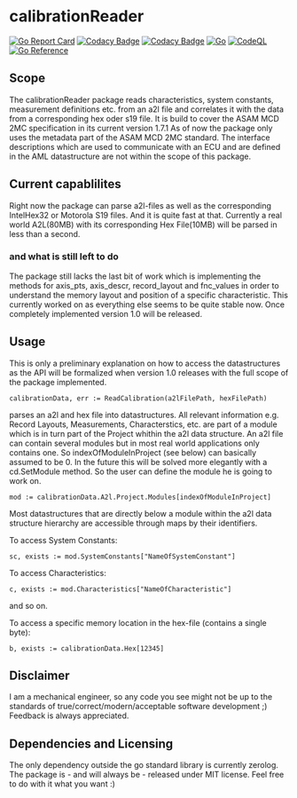 # calibrationReader
[![Go Report Card](https://goreportcard.com/badge/github.com/asap2Go/calibrationReader)](https://goreportcard.com/report/github.com/asap2Go/calibrationReader)  [![Codacy Badge](https://app.codacy.com/project/badge/Grade/e19560faf3484ccb88922ad3548b19ad)](https://www.codacy.com/gh/asap2Go/calibrationReader/dashboard?utm_source=github.com&amp;utm_medium=referral&amp;utm_content=asap2Go/calibrationReader&amp;utm_campaign=Badge_Grade) [![Codacy Badge](https://app.codacy.com/project/badge/Coverage/e19560faf3484ccb88922ad3548b19ad)](https://www.codacy.com/gh/asap2Go/calibrationReader/dashboard?utm_source=github.com&utm_medium=referral&utm_content=asap2Go/calibrationReader&utm_campaign=Badge_Coverage) [![Go](https://github.com/asap2Go/calibrationReader/actions/workflows/go-build-test-and-license.yml/badge.svg)](https://github.com/asap2Go/calibrationReader/actions/workflows/go-build-test-and-license.yml) [![CodeQL](https://github.com/asap2Go/calibrationReader/actions/workflows/codeql-analysis.yml/badge.svg)](https://github.com/asap2Go/calibrationReader/actions/workflows/codeql-analysis.yml) [![Go Reference](https://pkg.go.dev/badge/github.com/asap2Go/calibrationReader.svg)](https://pkg.go.dev/github.com/asap2Go/calibrationReader)
## Scope
 The calibrationReader package reads characteristics, system constants, measurement definitions etc. 
 from an a2l file and correlates it with the data from a corresponding hex oder s19 file. 
 It is build to cover the ASAM MCD 2MC specification in its current version 1.7.1
 As of now the package only uses the metadata part of the ASAM MCD 2MC standard. 
 The interface descriptions which are used to communicate with an ECU 
 and are defined in the AML datastructure are not within the scope of this package.

## Current capablilites
 Right now the package can parse a2l-files as well as the corresponding IntelHex32 or Motorola S19 files. 
 And it is quite fast at that. Currently a real world A2L(80MB) with its corresponding Hex File(10MB) will be parsed in less than a second.
### and what is still left to do
 The package still lacks the last bit of work which is implementing the methods for axis_pts, axis_descr, record_layout and fnc_values 
 in order to understand the memory layout and position of a specific characteristic.
 This currently worked on as everything else seems to be quite stable now.
 Once completely implemented version 1.0 will be released.
 
##  Usage
 This is only a preliminary explanation on how to access the datastructures 
 as the API will be formalized when version 1.0 releases with the full scope of the package implemented.

 `calibrationData, err := ReadCalibration(a2lFilePath, hexFilePath)`

 parses an a2l and hex file into datastructures.
 All relevant information e.g. Record Layouts, Measurements, Characterstics, etc. 
 are part of a module which is in turn part of the Project whithin the a2l data structure.
 An a2l file can contain several modules but in most real world applications only contains one. 
 So indexOfModuleInProject (see below) can basically assumed to be 0.
 In the future this will be solved more elegantly with a cd.SetModule method. 
 So the user can define the module he is going to work on.

 `mod := calibrationData.A2l.Project.Modules[indexOfModuleInProject]`

 Most datastructures that are directly below a module 
 within the a2l data structure hierarchy are accessible through maps by their identifiers.

 To access System Constants:

 `sc, exists := mod.SystemConstants["NameOfSystemConstant"]`

 To access Characteristics:

 `c, exists := mod.Characteristics["NameOfCharacteristic"]`

 and so on. 

 To access a specific memory location in the hex-file (contains a single byte):

 `b, exists := calibrationData.Hex[12345]`
 
##  Disclaimer
 I am a mechanical engineer, so any code you see might not be up to the standards of true/correct/modern/acceptable software development ;)
 Feedback is always appreciated.

## Dependencies and Licensing
 The only dependency outside the go standard library is currently zerolog.
 The package is - and will always be - released under MIT license.
 Feel free to do with it what you want :)
